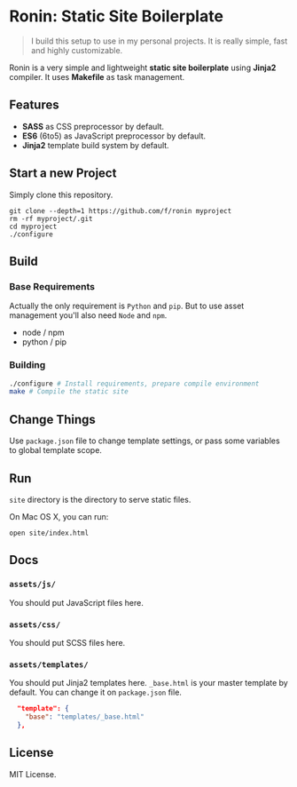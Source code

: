 # Ronin: Static Site Boilerplate

> I build this setup to use in my personal projects. It is really
> simple, fast and highly customizable.

Ronin is a very simple and lightweight **static site boilerplate** using **Jinja2**
compiler. It uses **Makefile** as task management.

## Features

  - **SASS** as CSS preprocessor by default.
  - **ES6** (6to5) as JavaScript preprocessor by default.
  - **Jinja2** template build system by default.

## Start a new Project

Simply clone this repository.

```
git clone --depth=1 https://github.com/f/ronin myproject
rm -rf myproject/.git
cd myproject
./configure
```

## Build

### Base Requirements

Actually the only requirement is `Python` and `pip`. But to use asset management
you'll also need `Node` and `npm`.

  - node / npm
  - python / pip

### Building

```bash
./configure # Install requirements, prepare compile environment
make # Compile the static site
```

## Change Things

Use `package.json` file to change template settings, or pass some variables to global
template scope.

## Run

`site` directory is the directory to serve static files.

On Mac OS X, you can run:
```
open site/index.html
```

## Docs

### `assets/js/`

You should put JavaScript files here.


### `assets/css/`

You should put SCSS files here.


### `assets/templates/`

You should put Jinja2 templates here. `_base.html` is your master template by default. You can change it on `package.json` file.

```json
  "template": {
    "base": "templates/_base.html"
  },
```

## License

MIT License.

